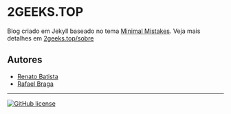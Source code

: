 # 2GEEKS.TOP
 Blog criado em Jekyll baseado no tema [Minimal Mistakes](https://mmistakes.github.io/minimal-mistakes/).
Veja mais detalhes em [2geeks.top/sobre](https://2geeks.top/sobre)

## Autores
* [Renato Batista](https://renatobatista.com.br)
* [Rafael Braga](https://2geeks.top/sobre#rafaelbraga)
---
[
![GitHub license](https://img.shields.io/badge/license-MIT-lightgrey.svg)](https://raw.githubusercontent.com/mmistakes/minimal-mistakes/master/LICENSE.txt)